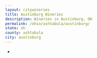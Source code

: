 ```yaml
---
layout: citywineries
title: Austinburg Wineries
description: Wineries in Austinburg, OH
permalink: /ohio/ashtabula/austinburg/
state: oh
county: ashtabula
city: austinburg
---
```

-

